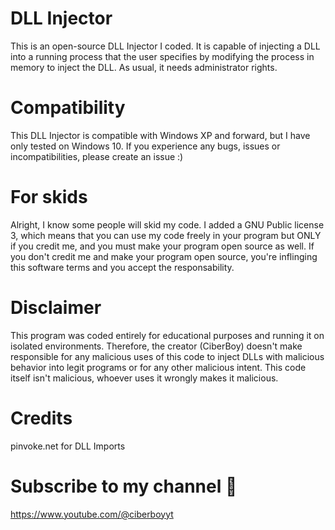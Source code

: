 # DLL Injector
This is an open-source DLL Injector I coded. 
It is capable of injecting a DLL into a running process that the user specifies by modifying the process in memory to inject the DLL.
As usual, it needs administrator rights.
# Compatibility
This DLL Injector is compatible with Windows XP and forward, but I have only tested on Windows 10.
If you experience any bugs, issues or incompatibilities, please create an issue :)
# For skids
Alright, I know some people will skid my code.
I added a GNU Public license 3, which means that you can use my code freely in your program 
but ONLY if you credit me, and you must make your program open source as well.
If you don't credit me and make your program open source, you're inflinging this software terms and you accept the responsability.
# Disclaimer
This program was coded entirely for educational purposes and running it on isolated environments.
Therefore, the creator (CiberBoy) doesn't make responsible for any malicious uses of this code to inject DLLs with malicious behavior
into legit programs or for any other malicious intent. This code itself isn't malicious, whoever uses it wrongly makes it malicious.
# Credits
pinvoke.net for DLL Imports
# Subscribe to my channel 🙏
https://www.youtube.com/@ciberboyyt
